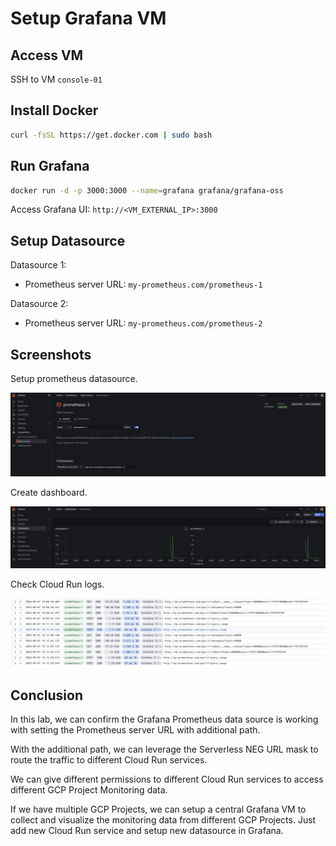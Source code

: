 # Setup Grafana VM

## Access VM

SSH to VM `console-01`

## Install Docker

```bash
curl -fsSL https://get.docker.com | sudo bash
```

## Run Grafana

```bash
docker run -d -p 3000:3000 --name=grafana grafana/grafana-oss
```

Access Grafana UI: `http://<VM_EXTERNAL_IP>:3000`

## Setup Datasource

Datasource 1:
- Prometheus server URL: `my-prometheus.com/prometheus-1`

Datasource 2:
- Prometheus server URL: `my-prometheus.com/prometheus-2`

## Screenshots

Setup prometheus datasource.

![](./doc/datasource.jpg)

Create dashboard.

![](./doc/dashboard.jpg)

Check Cloud Run logs.

![](./doc/log.jpg)

## Conclusion

In this lab, we can confirm the Grafana Prometheus data source is working with setting the Prometheus server URL with additional path.

With the additional path, we can leverage the Serverless NEG URL mask to route the traffic to different Cloud Run services.

We can give different permissions to different Cloud Run services to access different GCP Project Monitoring data.

If we have multiple GCP Projects, we can setup a central Grafana VM to collect and visualize the monitoring data from different GCP Projects. Just add new Cloud Run service and setup new datasource in Grafana.
